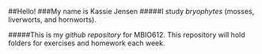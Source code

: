 ##Hello! 
###My name is Kassie Jensen
#####I study _bryophytes_ (mosses, liverworts, and hornworts).


#####This is my *github repository* for MBIO612. This repository will hold folders for exercises and homework each week. 


 
